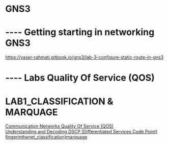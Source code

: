 # GNS3
# ---- Getting starting in networking GNS3
https://yaser-rahmati.gitbook.io/gns3/lab-3-configure-static-route-in-gns3
# ---- Labs Quality Of Service (QOS)
# LAB1_CLASSIFICATION & MARQUAGE
[Communication Networks Quality Of Service (QOS)](https://www.youtube.com/watch?v=-cGMmSx9Ag0) <br /> 
[Understanding and Decoding DSCP (Differentiated Services Code Point)](https://www.youtube.com/watch?v=DJSgZ2-BpeM) <br /> 
[fingerinthenet_classification)marquage](https://www.fingerinthenet.com/qos-classification-marquage/)

